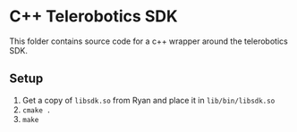 # C++ Telerobotics SDK
This folder contains source code for a c++ wrapper around the telerobotics SDK.

## Setup
1. Get a copy of `libsdk.so` from Ryan and place it in ```lib/bin/libsdk.so```
2. `cmake .`
3. `make`